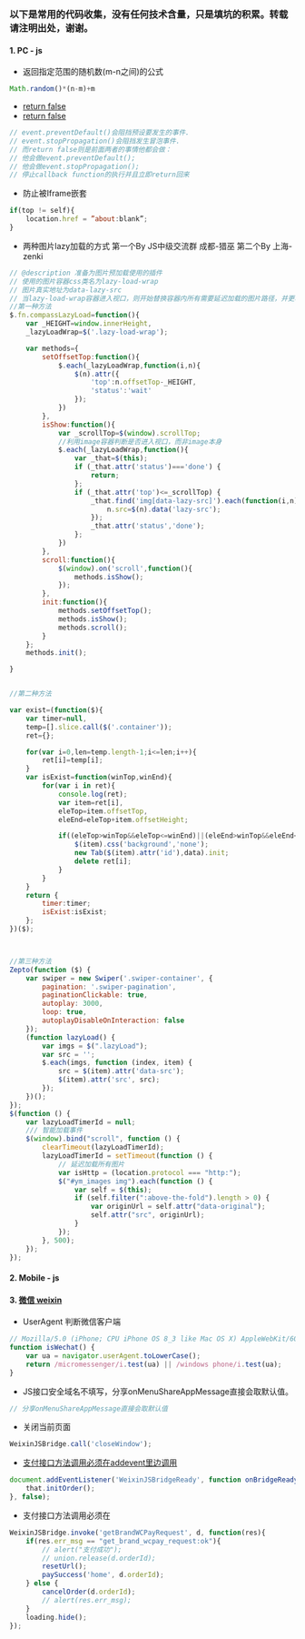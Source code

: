 ### 以下是常用的代码收集，没有任何技术含量，只是填坑的积累。转载请注明出处，谢谢。

#### 1. PC - js
- 返回指定范围的随机数(m-n之间)的公式
```javascript
Math.random()*(n-m)+m
```

- [return false](http://stackoverflow.com/questions/1357118/event-preventdefault-vs-return-false)
- [return false](http://www.75team.com/archives/201)
```javascript
// event.preventDefault()会阻挡预设要发生的事件.
// event.stopPropagation()会阻挡发生冒泡事件.
// 而return false则是前面两者的事情他都会做：
// 他会做event.preventDefault();
// 他会做event.stopPropagation();
// 停止callback function的执行并且立即return回来
```

- 防止被Iframe嵌套
```javascript
if(top != self){
    location.href = ”about:blank”;
}
```

- 两种图片lazy加载的方式
第一个By JS中级交流群 成都-猎巫 第二个By 上海-zenki 
```javascript
// @description 准备为图片预加载使用的插件
// 使用的图片容器css类名为lazy-load-wrap
// 图片真实地址为data-lazy-src
// 当lazy-load-wrap容器进入视口，则开始替换容器内所有需要延迟加载的图片路径，并更改容器的加载状态
//第一种方法
$.fn.compassLazyLoad=function(){
	var _HEIGHT=window.innerHeight,
	_lazyLoadWrap=$('.lazy-load-wrap');

	var methods={
		setOffsetTop:function(){
			$.each(_lazyLoadWrap,function(i,n){
				$(n).attr({
					'top':n.offsetTop-_HEIGHT,
					'status':'wait'
				});
			})
		},
		isShow:function(){
			var _scrollTop=$(window).scrollTop;
			//利用image容器判断是否进入视口，而非image本身
			$.each(_lazyLoadWrap,function(){
				var _that=$(this);
				if (_that.attr('status')==='done') {
					return;
				};
				if (_that.attr('top')<=_scrollTop) {
					_that.find('img[data-lazy-src]').each(function(i,n){
						n.src=$(n).data('lazy-src');
					});
					_that.attr('status','done');
				};
			})
		},
		scroll:function(){
			$(window).on('scroll',function(){
				methods.isShow();
			});
		},
		init:function(){
			methods.setOffsetTop();
			methods.isShow();
			methods.scroll();
		}
	};
	methods.init();

}


//第二种方法

var exist=(function($){
	var timer=null,
	temp=[].slice.call($('.container'));
	ret={};

	for(var i=0,len=temp.length-1;i<=len;i++){
		ret[i]=temp[i];
	}
	var isExist=function(winTop,winEnd){
		for(var i in ret){
			console.log(ret);
			var item=ret[i],
			eleTop=item.offsetTop,
			eleEnd=eleTop+item.offsetHeight;

			if((eleTop>winTop&&eleTop<=winEnd)||(eleEnd>winTop&&eleEnd<=winEnd)){
				$(item).css('background','none');
				new Tab($(item).attr('id'),data).init;
				delete ret[i];
			}
		}
	}
	return {
		timer:timer;
		isExist:isExist;
	};
})($);



//第三种方法
Zepto(function ($) {
    var swiper = new Swiper('.swiper-container', {
        pagination: '.swiper-pagination',
        paginationClickable: true,
        autoplay: 3000,
        loop: true,
        autoplayDisableOnInteraction: false
    });
    (function lazyLoad() {
        var imgs = $(".lazyLoad");
        var src = '';
        $.each(imgs, function (index, item) {
            src = $(item).attr('data-src');
            $(item).attr('src', src);
        });
    })();
});
$(function () {
    var lazyLoadTimerId = null;
    /// 智能加载事件
    $(window).bind("scroll", function () {
        clearTimeout(lazyLoadTimerId);
        lazyLoadTimerId = setTimeout(function () {
            // 延迟加载所有图片
            var isHttp = (location.protocol === "http:");
            $("#ym_images img").each(function () {
                var self = $(this);
                if (self.filter(":above-the-fold").length > 0) {
                    var originUrl = self.attr("data-original");
                    self.attr("src", originUrl);
                }
            });
        }, 500);
    });
});

```

#### 2. Mobile - js


#### 3. [微信 weixin](http://loo2k.com/blog/detecting-wechat-client/)

- UserAgent 判断微信客户端
```javascript
// Mozilla/5.0 (iPhone; CPU iPhone OS 8_3 like Mac OS X) AppleWebKit/600.1.4 (KHTML, like Gecko) Mobile/12F70 MicroMessenger/6.1.5 NetType/WIFI
function isWechat() {  
    var ua = navigator.userAgent.toLowerCase();
    return /micromessenger/i.test(ua) || /windows phone/i.test(ua);
}
```

- JS接口安全域名不填写，分享onMenuShareAppMessage直接会取默认值。
```javascript
// 分享onMenuShareAppMessage直接会取默认值
```

- 关闭当前页面
```javascript
WeixinJSBridge.call('closeWindow');
```

- [支付接口方法调用必须在addevent里边调用](http://www.cnblogs.com/true_to_me/p/3565039.html)
```javascript
document.addEventListener('WeixinJSBridgeReady', function onBridgeReady(){
    that.initOrder();
}, false);
```

- 支付接口方法调用必须在
```javascript
WeixinJSBridge.invoke('getBrandWCPayRequest', d, function(res){
    if(res.err_msg == "get_brand_wcpay_request:ok"){
        // alert("支付成功");
        // union.release(d.orderId);
        resetUrl();
        paySuccess('home', d.orderId);
    } else {
        cancelOrder(d.orderId);
        // alert(res.err_msg);
    }
    loading.hide();
});
```